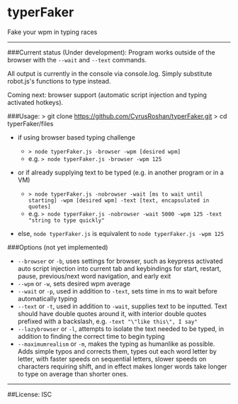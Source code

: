 # typerFaker
Fake your wpm in typing races
___

###Current status (Under development):
Program works outside of the browser with the ```--wait``` and ```--text``` commands.

All output is currently in the console via console.log. Simply substitute robot.js's functions to type instead.

Coming next: browser support (automatic script injection and typing activated hotkeys).


###Usage:
	> git clone https://github.com/CyrusRoshan/typerFaker.git
	> cd typerFaker/files
* if using browser based typing challenge
	* ``` > node typerFaker.js -browser -wpm [desired wpm] ```
	* e.g. ``` > node typerFaker.js -browser -wpm 125 ```

* or if already supplying text to be typed (e.g. in another program or in a VM)
	* ``` > node typerFaker.js -nobrowser -wait [ms to wait until starting] -wpm [desired wpm] -text [text, encapsulated in quotes] ```
	* e.g. ``` > node typerFaker.js -nobrowser -wait 5000 -wpm 125 -text "string to type quickly" ```
* else, ```node typerFaker.js``` is equivalent to ```node typerFaker.js -wpm 125```

###Options (not yet implemented)
* ```--browser``` or ```-b```, uses settings for browser, such as keypress activated auto script injection into current tab and keybindings for start, restart, pause, previous/next word navigation, and early exit
* ```--wpm``` or ```-w```, sets desired wpm average
* ```--wait``` or ```-p```, used in addition to ```-text```, sets time in ms to wait before automatically typing
* ```--text``` or ```-t```, used in addition to ```-wait```, supplies text to be inputted. Text should have double quotes around it, with interior double quotes prefixed with a backslash, e.g. ```-text "\"like this\", I say"```
* ```--lazybrowser``` or ```-l```, attempts to isolate the text needed to be typed, in addition to finding the correct time to begin typing
* ```--maximumrealism``` or ```-m```, makes the typing as humanlike as possible. Adds simple typos and corrects them, types out each word letter by letter, with faster speeds on sequential letters, slower speeds on characters requiring shift, and in effect makes longer words take longer to type on average than shorter ones.




___
##License:
ISC
